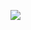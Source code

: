 ![](https://media.githubusercontent.com/media/dyzz/dyzz.github.io/master/images/SunderingStrike2.png)